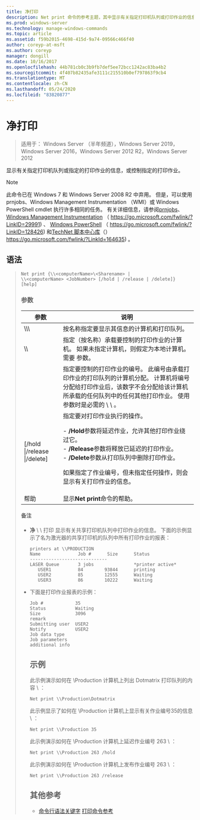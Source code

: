 ```yaml
---
title: 净打印
description: Net print 命令的参考主题，其中显示有关指定打印机队列或打印作业的信息。
ms.prod: windows-server
ms.technology: manage-windows-commands
ms.topic: article
ms.assetid: f59b2015-4698-415d-9a74-09566c466f40
author: coreyp-at-msft
ms.author: coreyp
manager: dongill
ms.date: 10/16/2017
ms.openlocfilehash: 44b781cb0c3b9fb7def5ee72bcc1242ac83ba4b2
ms.sourcegitcommit: 4f407b82435afe3111c215510b0ef797863f9cb4
ms.translationtype: MT
ms.contentlocale: zh-CN
ms.lasthandoff: 05/24/2020
ms.locfileid: "83820877"
---
```

# <a name="net-print"></a>净打印

> 适用于： Windows Server （半年频道），Windows Server 2019，Windows Server 2016，Windows Server 2012 R2，Windows Server 2012

显示有关指定打印机队列或指定的打印作业的信息，或控制指定的打印作业。

> [!NOTE]
> 此命令已在 Windows 7 和 Windows Server 2008 R2 中弃用。 但是，可以使用 prnjobs、Windows Management Instrumentation （WMI）或 Windows PowerShell cmdlet 执行许多相同的任务。 有关详细信息，请参阅[prnjobs](prnjobs.md)、 [Windows Management Instrumentation](https://go.microsoft.com/fwlink/?LinkID=29991) （ https://go.microsoft.com/fwlink/?LinkID=29991) 、 [Windows PowerShell](https://go.microsoft.com/fwlink/?LinkID=128426) （ https://go.microsoft.com/fwlink/?LinkID=128426) 和[TechNet 脚本中心库](https://go.microsoft.com/fwlink/?LinkId=164635)（） https://go.microsoft.com/fwlink/?LinkId=164635) 。

## <a name="syntax"></a>语法
> ```
> Net print {\\<computerName>\<Sharename> |
> \\<computerName> <JobNumber> [/hold | /release | /delete]} [help]
> ```
> ### <a name="parameters"></a>参数
>
> |               参数               |                                                                                                                                                                                                                     说明                                                                                                                                                                                                                      |
> |----------------------------------------|------------------------------------------------------------------------------------------------------------------------------------------------------------------------------------------------------------------------------------------------------------------------------------------------------------------------------------------------------------------------------------------------------------------------------------------------------|
> |    \\\\<computerName>\\<Sharename>     |                                                                                                                                                                            按名称指定要显示其信息的计算机和打印队列。                                                                                                                                                                             |
> |           \\\\<computerName>           |                                                                                                                                 指定（按名称）承载要控制的打印作业的计算机。 如果未指定计算机，则假定为本地计算机。 需要 <JobNumber> 参数。                                                                                                                                  |
> |              <JobNumber>               |                                             指定要控制的打印作业的编号。 此编号由承载打印作业的打印队列的计算机分配。 计算机将编号分配给打印作业后，该数字不会分配给该计算机所承载的任何队列中的任何其他打印作业。 使用参数时是必需的 \\ \\ <computerName> 。                                             |
> | [/hold &#124;/release &#124;/delete] | 指定要对打印作业执行的操作。<p>- **/Hold**参数将延迟作业，允许其他打印作业绕过它。<br />- **/Release**参数将释放已延迟的打印作业。<br />- **/Delete**参数从打印队列中删除打印作业。<p>如果指定了作业编号，但未指定任何操作，则会显示有关打印作业的信息。 |
> |                  帮助                  |                                                                                                                                                                                                     显示**Net print**命令的帮助。                                                                                                                                                                                                     |
>
>#### <a name="remarks"></a>备注
> - **净** \\ \\ 打印 <computerName>显示有关共享打印机队列中打印作业的信息。 下面的示例显示了名为激光器的共享打印机的队列中所有打印作业的报表：
>   ```
>   printers at \\PRODUCTION
>   Name              Job #      Size      Status
>   -----------------------------
>   LASER Queue       3 jobs               *printer active*
>      USER1          84        93844      printing
>      USER2          85        12555      Waiting
>      USER3          86        10222      Waiting
>   ```
> - 下面是打印作业报表的示例：
>   ```
>   Job #            35
>   Status           Waiting
>   Size             3096
>   remark
>   Submitting user  USER2
>   Notify           USER2
>   Job data type
>   Job parameters
>   additional info
>   ```
>   ## <a name="examples"></a>示例
>   此示例演示如何在 \Production 计算机上列出 Dotmatrix 打印队列的内容 \\ ：
>   ```
>   Net print \\Production\Dotmatrix
>   ```
>   此示例显示了如何在 \Production 计算机上显示有关作业编号35的信息 \\ ：
>   ```
>   Net print \\Production 35
>   ```
>   此示例演示如何在 \Production 计算机上延迟作业编号 263 \\ ：
>   ```
>   Net print \\Production 263 /hold
>   ```
>   此示例演示如何在 \Production 计算机上发布作业编号 263 \\ ：
>   ```
>   Net print \\Production 263 /release
>   ```
>   ## <a name="additional-references"></a>其他参考
>   - [命令行语法关键字](command-line-syntax-key.md) 
>   [打印命令参考](print-command-reference.md)
